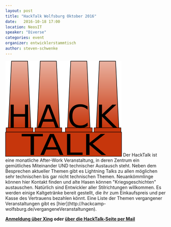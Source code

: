 ```yaml
---
layout: post
title: "HackTalk Wolfsburg Oktober 2016"
date:   2016-10-18 17:00
location: NeosIT
speaker: "Diverse"
categories: event
organizer: entwicklerstammtisch
author: steven-schwenke
---
```

<img src="/assets/partners/hacktalk-gross.png" class="speaker" />
Der HackTalk ist eine monatliche After-Work Veranstaltung, in deren Zentrum ein
gemütliches Miteinander UND technischer Austausch steht.
Neben dem Besprechen aktueller Themen gibt es Lightning Talks zu allen möglichen
sehr technischen bis gar nicht technischen Themen.
Neuankömmlinge können hier Kontakt finden und alte Hasen können "Kriegsgeschichten"
austauschen. Natürlich sind Entwickler aller Stilrichtungen willkommen.
Es werden einige Kaltgetränke bereit gestellt, die ihr zum Einkaufspreis und
per Kasse des Vertrauens bezahlen könnt. Eine Liste der Themen vergangener Veranstaltungen
gibt es [hier](http://hackcamp-wolfsburg.de/vergangeneVeranstaltungen).

**[Anmeldung über Xing](https://www.xing.com/events/hacktalk-wolfsburg-1725109) oder [über die HackTalk-Seite per Mail](http://hackcamp-wolfsburg.de/kontaktUndAnmeldung)**


